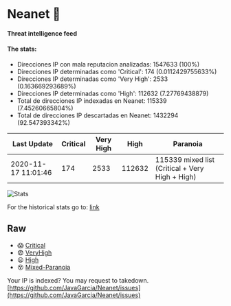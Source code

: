 # Neanet :hocho:
#### Threat intelligence feed
#### The stats:

- Direcciones IP con mala reputacion analizadas: 1547633 (100%)
- Direcciones IP determinadas como 'Critical':  174 (0.0112429755633%)
- Direcciones IP determinadas como 'Very High':  2533 (0.163669293689%)
- Direcciones IP determinadas como 'High':  112632 (7.27769438879)
- Total de direcciones IP indexadas en Neanet:  115339 (7.45260665804%)
- Total de direcciones IP descartadas en Neanet:  1432294 (92.547393342%)

| Last Update | Critical | Very High | High | Paranoia |
| --- | --- | --- | --- | --- |
| 2020-11-17 11:01:46 | 174 | 2533 | 112632 | 115339 mixed list (Critical + Very High + High)|

![Stats](https://docs.google.com/spreadsheets/d/e/2PACX-1vSnaNMIXVabIpDJjufMlzH7poXnshF3mgd8Is1g9ytUEzVsP5my4Trn8f-xkoLLQ38xpL3HtmUexLo6/pubchart?oid=501124687&format=image)

For the historical stats go to: [link](/stats.csv)
## Raw
- :scream: [Critical](https://raw.githubusercontent.com/JavaGarcia/Neanet/master/blacklists/neanet_critical.txt)
- :fearful: [VeryHigh](https://raw.githubusercontent.com/JavaGarcia/Neanet/master/blacklists/neanet_veryHigh.txtt)
- :frowning: [High](https://raw.githubusercontent.com/JavaGarcia/Neanet/master/blacklists/neanet_high.txt)
- :dizzy_face: [Mixed-Paranoia](https://raw.githubusercontent.com/JavaGarcia/Neanet/master/blacklists/neanet_all.txt)


Your IP is indexed? You may request to takedown. [https://github.com/JavaGarcia/Neanet/issues](https://github.com/JavaGarcia/Neanet/issues)





























































































































































































































































































































































































































































































































































































































































































































































































































































































































































































































































































































































































































































































































































































































































































































































































































































































































































































































































































































































































































































































































































































































































































